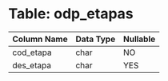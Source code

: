 # Table: odp_etapas

| Column Name | Data Type | Nullable |
|-------------|-----------|----------|
| cod_etapa | char | NO |
| des_etapa | char | YES |

